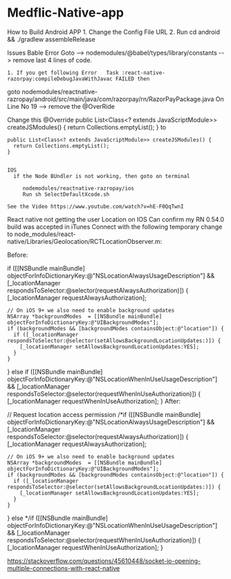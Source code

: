 # Medflic-Native-app

How to Build Android APP
    1. Change the Config File URL
    2. Run cd android && ./gradlew assembleRelease
    

 Issues 
    Bable Error
       Goto --> nodemodules/@babel/types/library/constants --> remove last 4 lines of code.


    1. If you get following Error   Task :react-native-razorpay:compileDebugJavaWithJavac FAILED then 

goto 
    nodemodules/reactnative-razropay/android/src/main/java/com/razorpay/rn/RazorPayPackage.java
    On Line No 19 --> remove the @OverRide 

Change this 
    @Override
    public List<Class<? extends JavaScriptModule>> createJSModules() {
      return Collections.emptyList();
    }
   to  
    
    public List<Class<? extends JavaScriptModule>> createJSModules() {
      return Collections.emptyList();
    }


    IOS 
      if the Node BUndler is not working, then goto on terminal
        
         nodemodules/reactnative-razropay/ios
         Run sh SelectDefaultXcode.sh
       
    See the Video https://www.youtube.com/watch?v=hE-F0QqTwnI



React native not getting the user Location on IOS
    Can confirm my RN 0.54.0 build was accepted in iTunes Connect with the following temporary change to node_modules/react-native/Libraries/Geolocation/RCTLocationObserver.m:

Before:

if ([[NSBundle mainBundle] objectForInfoDictionaryKey:@"NSLocationAlwaysUsageDescription"] &&
    [_locationManager respondsToSelector:@selector(requestAlwaysAuthorization)]) {
    [_locationManager requestAlwaysAuthorization];

    // On iOS 9+ we also need to enable background updates
    NSArray *backgroundModes  = [[NSBundle mainBundle] objectForInfoDictionaryKey:@"UIBackgroundModes"];
    if (backgroundModes && [backgroundModes containsObject:@"location"]) {
      if ([_locationManager respondsToSelector:@selector(setAllowsBackgroundLocationUpdates:)]) {
        [_locationManager setAllowsBackgroundLocationUpdates:YES];
      }
    }
  } else if ([[NSBundle mainBundle] objectForInfoDictionaryKey:@"NSLocationWhenInUseUsageDescription"] &&
    [_locationManager respondsToSelector:@selector(requestWhenInUseAuthorization)]) {
    [_locationManager requestWhenInUseAuthorization];
  }
After:

// Request location access permission
  /*if ([[NSBundle mainBundle] objectForInfoDictionaryKey:@"NSLocationAlwaysUsageDescription"] &&
    [_locationManager respondsToSelector:@selector(requestAlwaysAuthorization)]) {
    [_locationManager requestAlwaysAuthorization];

    // On iOS 9+ we also need to enable background updates
    NSArray *backgroundModes  = [[NSBundle mainBundle] objectForInfoDictionaryKey:@"UIBackgroundModes"];
    if (backgroundModes && [backgroundModes containsObject:@"location"]) {
      if ([_locationManager respondsToSelector:@selector(setAllowsBackgroundLocationUpdates:)]) {
        [_locationManager setAllowsBackgroundLocationUpdates:YES];
      }
    }
  } else */if ([[NSBundle mainBundle] objectForInfoDictionaryKey:@"NSLocationWhenInUseUsageDescription"] &&
    [_locationManager respondsToSelector:@selector(requestWhenInUseAuthorization)]) {
    [_locationManager requestWhenInUseAuthorization];
  }

  https://stackoverflow.com/questions/45610448/socket-io-opening-multiple-connections-with-react-native